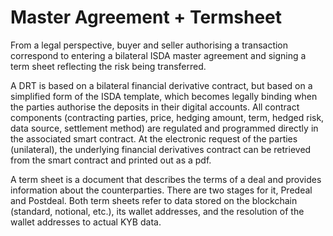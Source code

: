 # Master Agreement + Termsheet

From a legal perspective, buyer and seller authorising a transaction correspond to entering a bilateral ISDA master agreement and signing a term sheet reflecting the risk being transferred.&#x20;

A DRT is based on a bilateral financial derivative contract, but based on a simplified form of the ISDA template, which becomes legally binding when the parties authorise the deposits in their digital accounts. All contract components (contracting parties, price, hedging amount, term, hedged risk, data source, settlement method) are regulated and programmed directly in the associated smart contract. At the electronic request of the parties (unilateral), the underlying financial derivatives contract can be retrieved from the smart contract and printed out as a pdf.

A term sheet is a document that describes the terms of a deal and provides information about the counterparties. There are two stages for it, Predeal and Postdeal. Both term sheets refer to data stored on the blockchain (standard, notional, etc.), its wallet addresses, and the resolution of the wallet addresses to actual KYB data.
